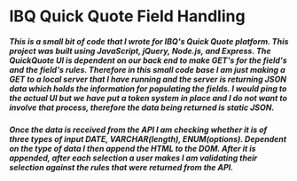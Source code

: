 # IBQ Quick Quote Field Handling

##### This is a small bit of code that I wrote for IBQ's Quick Quote platform. This project was built using JavaScript, jQuery, Node.js, and Express. The QuickQuote UI is dependent on our back end to make GET's for the field's and the field's rules. Therefore in this small code base I am just making a GET to a local server that I have running and the server is returning JSON data which holds the information for populating the fields. I would ping to the actual UI but we have put a token system in place and I do not want to involve that process, therefore the data being returned is static JSON.

##### Once the data is received from the API I am checking whether it is of three types of input DATE, VARCHAR(length), ENUM(options). Dependent on the type of data I then append the HTML to the DOM. After it is appended, after each selection a user makes I am validating their selection against the rules that were returned from the API.